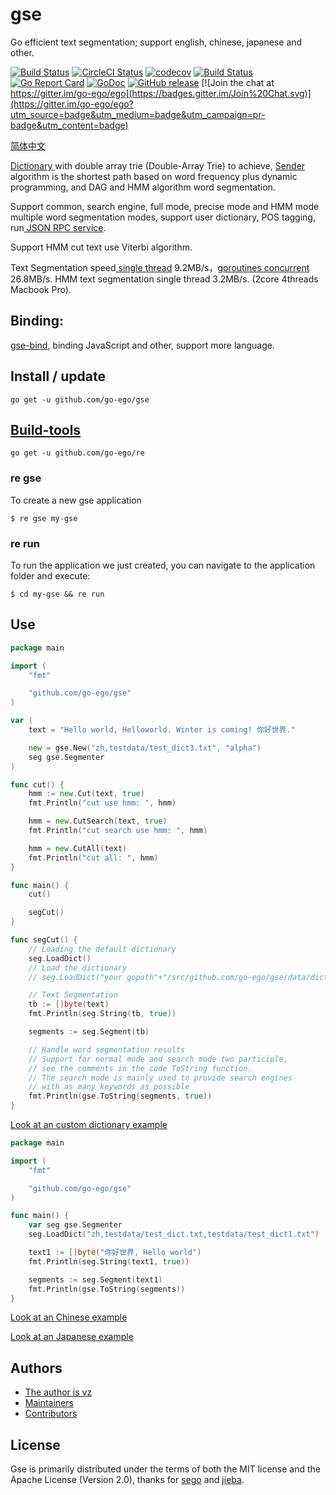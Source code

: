 # gse

Go efficient text segmentation; support english, chinese, japanese and other.

<!--<img align="right" src="https://raw.githubusercontent.com/go-ego/ego/master/logo.jpg">-->
<!--<a href="https://circleci.com/gh/go-ego/ego/tree/dev"><img src="https://img.shields.io/circleci/project/go-ego/ego/dev.svg" alt="Build Status"></a>-->
[![Build Status](https://github.com/go-ego/gse/workflows/Go/badge.svg)](https://github.com/go-ego/gse/commits/master)
[![CircleCI Status](https://circleci.com/gh/go-ego/gse.svg?style=shield)](https://circleci.com/gh/go-ego/gse)
[![codecov](https://codecov.io/gh/go-ego/gse/branch/master/graph/badge.svg)](https://codecov.io/gh/go-ego/gse)
[![Build Status](https://travis-ci.org/go-ego/gse.svg)](https://travis-ci.org/go-ego/gse)
[![Go Report Card](https://goreportcard.com/badge/github.com/go-ego/gse)](https://goreportcard.com/report/github.com/go-ego/gse)
[![GoDoc](https://godoc.org/github.com/go-ego/gse?status.svg)](https://godoc.org/github.com/go-ego/gse)
[![GitHub release](https://img.shields.io/github/release/go-ego/gse.svg)](https://github.com/go-ego/gse/releases/latest)
[![Join the chat at https://gitter.im/go-ego/ego](https://badges.gitter.im/Join%20Chat.svg)](https://gitter.im/go-ego/ego?utm_source=badge&utm_medium=badge&utm_campaign=pr-badge&utm_content=badge)
<!-- [![Release](https://github-release-version.herokuapp.com/github/go-ego/gse/release.svg?style=flat)](https://github.com/go-ego/gse/releases/latest) -->
<!--<a href="https://github.com/go-ego/ego/releases"><img src="https://img.shields.io/badge/%20version%20-%206.0.0%20-blue.svg?style=flat-square" alt="Releases"></a>-->

[简体中文](https://github.com/go-ego/gse/blob/master/README_zh.md)

<a href="https://github.com/go-ego/gse/blob/master/dictionary.go">Dictionary </a> with double array trie (Double-Array Trie) to achieve,
<a href="https://github.com/go-ego/gse/blob/master/segmenter.go">Sender </a> algorithm is the shortest path based on word frequency plus dynamic programming, and DAG and HMM algorithm word segmentation.

Support common, search engine, full mode, precise mode and HMM mode multiple word segmentation modes, support user dictionary, POS tagging, run<a href="https://github.com/go-ego/gse/blob/master/server/server.go"> JSON RPC service</a>.

Support HMM cut text use Viterbi algorithm.

Text Segmentation speed<a href="https://github.com/go-ego/gse/blob/master/benchmark/benchmark.go"> single thread</a> 9.2MB/s，<a href="https://github.com/go-ego/gse/blob/master/benchmark/goroutines/goroutines.go">goroutines concurrent</a> 26.8MB/s. HMM text segmentation single thread 3.2MB/s. (2core 4threads Macbook Pro).

## Binding:

[gse-bind](https://github.com/vcaesar/gse-bind), binding JavaScript and other, support more language.

## Install / update

```
go get -u github.com/go-ego/gse
```

## [Build-tools](https://github.com/go-ego/re)
```
go get -u github.com/go-ego/re
```

### re gse
To create a new gse application

```
$ re gse my-gse
```

### re run

To run the application we just created, you can navigate to the application folder and execute:
```
$ cd my-gse && re run
```

## Use

```go
package main

import (
	"fmt"

	"github.com/go-ego/gse"
)

var (
	text = "Hello world, Helloworld. Winter is coming! 你好世界."

	new = gse.New("zh,testdata/test_dict3.txt", "alpha")
	seg gse.Segmenter
)

func cut() {
	hmm := new.Cut(text, true)
	fmt.Println("cut use hmm: ", hmm)

	hmm = new.CutSearch(text, true)
	fmt.Println("cut search use hmm: ", hmm)

	hmm = new.CutAll(text)
	fmt.Println("cut all: ", hmm)
}

func main() {
	cut()

	segCut()
}

func segCut() {
	// Loading the default dictionary
	seg.LoadDict()
	// Load the dictionary
	// seg.LoadDict("your gopath"+"/src/github.com/go-ego/gse/data/dict/dictionary.txt")

	// Text Segmentation
	tb := []byte(text)
	fmt.Println(seg.String(tb, true))

	segments := seg.Segment(tb)

	// Handle word segmentation results
	// Support for normal mode and search mode two participle,
	// see the comments in the code ToString function.
	// The search mode is mainly used to provide search engines
	// with as many keywords as possible
	fmt.Println(gse.ToString(segments, true))
}

```

[Look at an custom dictionary example](/examples/dict/main.go)

```Go
package main

import (
	"fmt"

	"github.com/go-ego/gse"
)

func main() {
	var seg gse.Segmenter
	seg.LoadDict("zh,testdata/test_dict.txt,testdata/test_dict1.txt")

	text1 := []byte("你好世界, Hello world")
	fmt.Println(seg.String(text1, true))

	segments := seg.Segment(text1)
	fmt.Println(gse.ToString(segments))
}
```

[Look at an Chinese example](https://github.com/go-ego/gse/blob/master/examples/example.go)

[Look at an Japanese example](https://github.com/go-ego/gse/blob/master/examples/jp/main.go)

## Authors
* [The author is vz](https://github.com/vcaesar)
* [Maintainers](https://github.com/orgs/go-ego/people)
* [Contributors](https://github.com/go-ego/gse/graphs/contributors)

## License

Gse is primarily distributed under the terms of both the MIT license and the Apache License (Version 2.0), thanks for [sego](https://github.com/huichen/sego) and [jieba](https://github.com/fxsjy/jieba).
